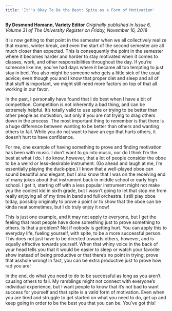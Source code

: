 ```yaml
---
title: 'It''s Okay To Be the Best: Spite as a Form of Motivation'
---
```


**By Desmond Homann, Variety Editor** _Originally published in Issue 6, Volume 31 of The University Register on Friday, November 16, 2018_

It is now getting to that point in the semester when we all collectively realize that exams, winter break, and even the start of the second semester are all much closer than expected. This is consequently the point in the semester where it becomes harder and harder to stay motivated when it comes to classes, work, and other responsibilities throughout the day. If you’re someone like me, you’ve had days where it became all too tempting to just stay in bed. You also might be someone who gets a little sick of the usual advice; even though you and I know that proper diet and sleep and all of that stuff is important, we might still need more factors on top of that all working in our favor. 

In the past, I personally have found that I do best when I have a bit of competition. Competition is not inherently a bad thing, and can be extremely helpful. It’s totally valid to use spite or trying to be better than other people as motivation, but only if you are not trying to drag others down in the process. The most important thing to remember is that there is a huge difference between wanting to be better than others and wanting others to fail. While you do not want to have an ego that hurts others, it doesn’t hurt to have confidence. 

For me, one example of having something to prove and finding motivation has been with music. I don’t want to go into music, nor do I think I’m the best at what I do. I do know, however, that a lot of people consider the oboe to be a weird or less-desirable instrument. (Go ahead and laugh at me, I’m essentially playing the duck-pipe.) I know that a well-played oboe can sound beautiful and elegant, but I also know that I was on the receiving end of many jokes about that instrument back in middle school or early high school. I get it, starting off with a less popular instrument might not make you the coolest kid in sixth grade, but I wasn’t going to let that stop me from really enjoying all of my time in band and full orchestra. I still play oboe today, possibly originally to prove a point or to show that the oboe can be kinda neat sometimes, but I do truly enjoy it now!

This is just one example, and it may not apply to everyone, but I get the feeling that most people have done something just to prove something to others. Is that a problem? Not if nobody is getting hurt. You can apply this to everyday life, fueling yourself, with spite, to be a more successful person. This does not just have to be directed towards others, however, and is equally effective towards yourself. When that whiny voice in the back of your head tells you that it would be easier to sleep or watch your favorite show instead of being productive or that there’s no point in trying, prove that asshole wrong! In fact, you can be extra productive just to prove how rad you are!

In the end, do what you need to do to be successful as long as you aren’t causing others to fail. My ramblings might not connect with everyone’s individual experience, but I want people to know that it’s not bad to want success for yourself and that spite is a valid form of motivation. Even when you are tired and struggle to get started on what you need to do, get up and keep going in order to be the best you that you can be. You’ve got this!
